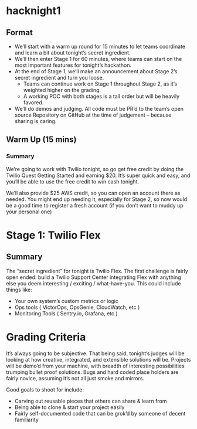 # hacknight1

## Format

- We’ll start with a warm up round for 15 minutes to let teams coordinate and learn a bit about tonight’s secret ingredient. 
- We’ll then enter Stage 1 for 60 minutes, where teams can start on the most important features for tonight’s hackathon. 
- At the end of Stage 1, we’ll make an announcement about Stage 2’s secret ingredient and turn you loose. 
  - Teams can continue work on Stage 1 throughout Stage 2, as it’s weighted higher on the grading. 
  - A working POC with both stages is a tall order but will be heavily favored. 
- We’ll do demos and judging. All code must be PR’d to the team’s open source Repository on GitHub at the time of judgement – because sharing is caring.  

## Warm Up (15 mins)

### Summary
We’re going to work with Twilio tonight, so go get free credit by doing the Twilio Quest Getting Started and earning $20. It’s super quick and easy, and you’ll be able to use the free credit to win cash tonight. 

We’ll also provide $25 AWS credit, so you can open an account there as needed. You might end up needing it, especially for Stage 2, so now would be a good time to register a fresh account (if you don’t want to muddy up your personal one)



# Stage 1: Twilio Flex
## Summary

The “secret ingredient” for tonight is Twilio Flex. The first challenge is fairly open ended: build a Twilio Support Center integrating Flex with anything else you deem interesting / exciting / what-have-you. This could include things like: 


- Your own system’s custom metrics or logic
- Ops tools ( VictorOps, OpsGenie, CloudWatch, etc )
- Monitoring Tools ( Sentry.io, Grafana, etc ) 

# Grading Criteria

It’s always going to be subjective. That being said, tonight’s judges will be looking at how creative, integrated, and extensible solutions will be. Projects will be demo’d from your machine, with breadth of interesting possibilities trumping bullet proof solutions. Bugs and hard coded place holders are fairly novice, assuming it’s not all just smoke and mirrors. 

Good goals to shoot for include:

- Carving out reusable pieces that others can share & learn from 
- Being able to clone & start your project easily
- Fairly self-documented code that can be grok’d by someone of decent familiarity
